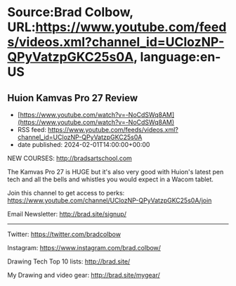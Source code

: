 # Source:Brad Colbow, URL:https://www.youtube.com/feeds/videos.xml?channel_id=UClozNP-QPyVatzpGKC25s0A, language:en-US

## Huion Kamvas Pro 27 Review
 - [https://www.youtube.com/watch?v=-NoCdSWq8AM](https://www.youtube.com/watch?v=-NoCdSWq8AM)
 - RSS feed: https://www.youtube.com/feeds/videos.xml?channel_id=UClozNP-QPyVatzpGKC25s0A
 - date published: 2024-02-01T14:00:00+00:00

NEW COURSES: http://bradsartschool.com

The Kamvas Pro 27 is HUGE but it's also very good with Huion's latest pen tech and all the bells and whistles you would expect in a Wacom tablet.

Join this channel to get access to perks:
https://www.youtube.com/channel/UClozNP-QPyVatzpGKC25s0A/join

Email Newsletter: http://brad.site/signup/

-----------------------------------------------------

Twitter: 
https://twitter.com/bradcolbow

Instagram:
https://www.instagram.com/brad.colbow/

Drawing Tech Top 10 lists:
http://brad.site/

My Drawing and video gear: 
http://brad.site/mygear/

